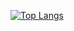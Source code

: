


[![Top Langs](https://github-readme-stats.vercel.app/api/top-langs/?username=ric-amorim&theme=dark&layout=compact&langs_count=8)](https://github.com/anuraghazra/github-readme-stats)

